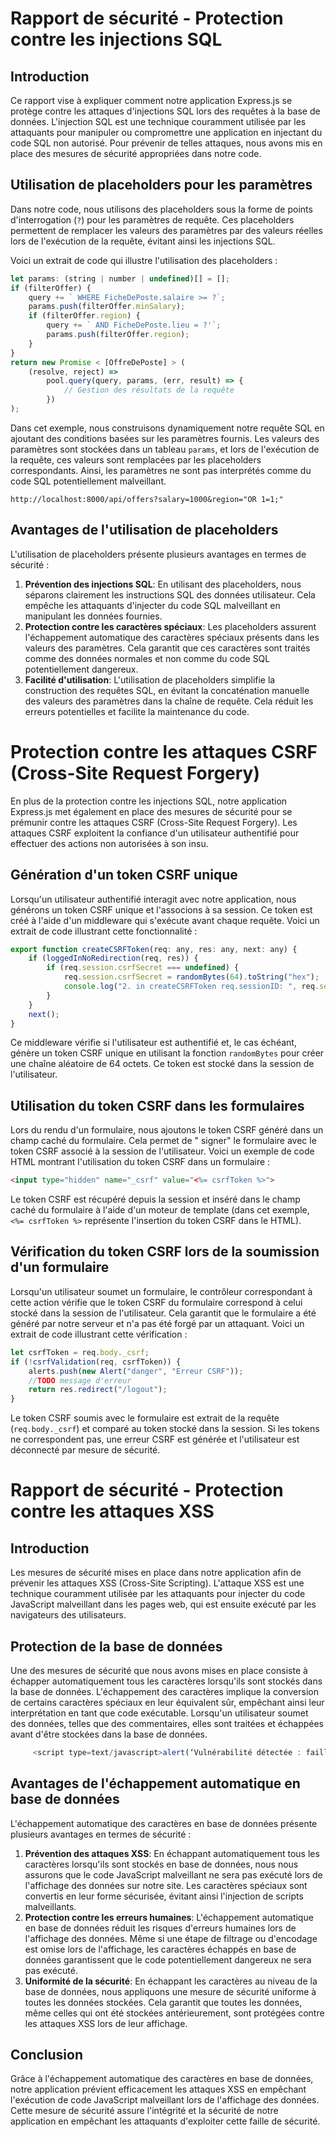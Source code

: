 # Rapport de sécurité - Protection contre les injections SQL

## Introduction

Ce rapport vise à expliquer comment notre application Express.js se protège contre les attaques d'injections SQL lors
des requêtes à la base de données. L'injection SQL est une technique couramment utilisée par les attaquants pour
manipuler ou compromettre une application en injectant du code SQL non autorisé. Pour prévenir de telles attaques, nous
avons mis en place des mesures de sécurité appropriées dans notre code.

## Utilisation de placeholders pour les paramètres

Dans notre code, nous utilisons des placeholders sous la forme de points d'interrogation (`?`) pour les paramètres de
requête. Ces placeholders permettent de remplacer les valeurs des paramètres par des valeurs réelles lors de l'exécution
de la requête, évitant ainsi les injections SQL.

Voici un extrait de code qui illustre l'utilisation des placeholders :

```javascript
let params: (string | number | undefined)[] = [];
if (filterOffer) {
    query += ` WHERE FicheDePoste.salaire >= ?`;
    params.push(filterOffer.minSalary);
    if (filterOffer.region) {
        query += ` AND FicheDePoste.lieu = ?'`;
        params.push(filterOffer.region);
    }
}
return new Promise < [OffreDePoste] > (
    (resolve, reject) =>
        pool.query(query, params, (err, result) => {
            // Gestion des résultats de la requête
        })
);
```

Dans cet exemple, nous construisons dynamiquement notre requête SQL en ajoutant des conditions basées sur les paramètres
fournis. Les valeurs des paramètres sont stockées dans un tableau `params`, et lors de l'exécution de la requête, ces
valeurs sont remplacées par les placeholders correspondants. Ainsi, les paramètres ne sont pas interprétés comme du code
SQL potentiellement malveillant.

```
http://localhost:8000/api/offers?salary=1000&region="OR 1=1;"
```

## Avantages de l'utilisation de placeholders

L'utilisation de placeholders présente plusieurs avantages en termes de sécurité :

1. **Prévention des injections SQL**: En utilisant des placeholders, nous séparons clairement les instructions SQL des
   données utilisateur. Cela empêche les attaquants d'injecter du code SQL malveillant en manipulant les données
   fournies.
2. **Protection contre les caractères spéciaux**: Les placeholders assurent l'échappement automatique des caractères
   spéciaux présents dans les valeurs des paramètres. Cela garantit que ces caractères sont traités comme des données
   normales et non comme du code SQL potentiellement dangereux.
3. **Facilité d'utilisation**: L'utilisation de placeholders simplifie la construction des requêtes SQL, en évitant la
   concaténation manuelle des valeurs des paramètres dans la chaîne de requête. Cela réduit les erreurs potentielles et
   facilite la maintenance du code.

# Protection contre les attaques CSRF (Cross-Site Request Forgery)

En plus de la protection contre les injections SQL, notre application Express.js met également en place des mesures de
sécurité pour se prémunir contre les attaques CSRF (Cross-Site Request Forgery). Les attaques CSRF exploitent la
confiance d'un utilisateur authentifié pour effectuer des actions non autorisées à son insu.

## Génération d'un token CSRF unique

Lorsqu'un utilisateur authentifié interagit avec notre application, nous générons un token CSRF unique et l'associons à
sa session. Ce token est créé à l'aide d'un middleware qui s'exécute avant chaque requête. Voici un extrait de code
illustrant cette fonctionnalité :

```javascript
export function createCSRFToken(req: any, res: any, next: any) {
    if (loggedInNoRedirection(req, res)) {
        if (req.session.csrfSecret === undefined) {
            req.session.csrfSecret = randomBytes(64).toString("hex");
            console.log("2. in createCSRFToken req.sessionID: ", req.sessionID);
        }
    }
    next();
}
```

Ce middleware vérifie si l'utilisateur est authentifié et, le cas échéant, génère un token CSRF unique en utilisant la
fonction `randomBytes` pour créer une chaîne aléatoire de 64 octets. Ce token est stocké dans la session de
l'utilisateur.

## Utilisation du token CSRF dans les formulaires

Lors du rendu d'un formulaire, nous ajoutons le token CSRF généré dans un champ caché du formulaire. Cela permet de "
signer" le formulaire avec le token CSRF associé à la session de l'utilisateur. Voici un exemple de code HTML montrant
l'utilisation du token CSRF dans un formulaire :

```html
<input type="hidden" name="_csrf" value="<%= csrfToken %>">
```

Le token CSRF est récupéré depuis la session et inséré dans le champ caché du formulaire à l'aide d'un moteur de
template (dans cet exemple, `<%= csrfToken %>` représente l'insertion du token CSRF dans le HTML).

## Vérification du token CSRF lors de la soumission d'un formulaire

Lorsqu'un utilisateur soumet un formulaire, le contrôleur correspondant à cette action vérifie que le token CSRF du
formulaire correspond à celui stocké dans la session de l'utilisateur. Cela garantit que le formulaire a été généré par
notre serveur et n'a pas été forgé par un attaquant. Voici un extrait de code illustrant cette vérification :

```javascript
let csrfToken = req.body._csrf;
if (!csrfValidation(req, csrfToken)) {
    alerts.push(new Alert("danger", "Erreur CSRF"));
    //TODO message d'erreur
    return res.redirect("/logout");
}
```

Le token CSRF soumis avec le formulaire est extrait de la requête (`req.body._csrf`) et comparé au token stocké dans la
session. Si les tokens ne correspondent pas, une erreur CSRF est générée et l'utilisateur est déconnecté par mesure de
sécurité.

# Rapport de sécurité - Protection contre les attaques XSS

## Introduction

Les mesures de sécurité mises en place dans notre application afin de prévenir les attaques XSS (Cross-Site Scripting).
L'attaque XSS est une technique couramment utilisée par les attaquants pour injecter du code JavaScript malveillant dans
les pages web, qui est ensuite exécuté par les navigateurs des utilisateurs.

## Protection de la base de données

Une des mesures de sécurité que nous avons mises en place consiste à échapper automatiquement tous les caractères
lorsqu'ils sont stockés dans la base de données. L'échappement des caractères implique la conversion de certains
caractères spéciaux en leur équivalent sûr, empêchant ainsi leur interprétation en tant que code exécutable. Lorsqu'un
utilisateur soumet des données, telles que des commentaires, elles sont traitées et échappées avant d'être stockées dans
la base de données.

```javascript
     <script type=text/javascript>alert(‘Vulnérabilité détectée : faille XSS’) ;</script>
```

## Avantages de l'échappement automatique en base de données

L'échappement automatique des caractères en base de données présente plusieurs avantages en termes de sécurité :

1. **Prévention des attaques XSS**: En échappant automatiquement tous les caractères lorsqu'ils sont stockés en base de
   données, nous nous assurons que le code JavaScript malveillant ne sera pas exécuté lors de l'affichage des données
   sur notre site. Les caractères spéciaux sont convertis en leur forme sécurisée, évitant ainsi l'injection de scripts
   malveillants.
2. **Protection contre les erreurs humaines**: L'échappement automatique en base de données réduit les risques d'erreurs
   humaines lors de l'affichage des données. Même si une étape de filtrage ou d'encodage est omise lors de l'affichage,
   les caractères échappés en base de données garantissent que le code potentiellement dangereux ne sera pas exécuté.
3. **Uniformité de la sécurité**: En échappant les caractères au niveau de la base de données, nous appliquons une
   mesure de sécurité uniforme à toutes les données stockées. Cela garantit que toutes les données, même celles qui ont
   été stockées antérieurement, sont protégées contre les attaques XSS lors de leur affichage.

## Conclusion

Grâce à l'échappement automatique des caractères en base de données, notre application prévient efficacement les
attaques XSS en empêchant l'exécution de code JavaScript malveillant lors de l'affichage des données. Cette mesure de
sécurité assure l'intégrité et la sécurité de notre application en empêchant les attaquants d'exploiter cette faille de
sécurité.

